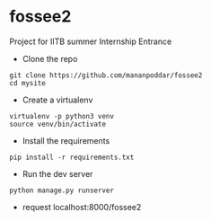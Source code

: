 # fossee2

Project for IITB summer Internship Entrance


- Clone the repo
``` 
git clone https://github.com/mananpoddar/fossee2
cd mysite
```
- Create a virtualenv
```
virtualenv -p python3 venv
source venv/bin/activate
```

- Install the requirements
```
pip install -r requirements.txt
```

- Run the dev server
```
python manage.py runserver
```
- request localhost:8000/fossee2
